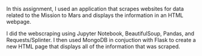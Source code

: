 In this assignment, I used an application that scrapes websites for data related to the Mission to Mars and displays the information in an HTML webpage.

I did the webscraping using Jupyter Notebook, BeautifulSoup, Pandas, and Requests/Splinter. I then used MongoDB in conjuction with Flask to create a new HTML page that displays all of the information that was scraped.
